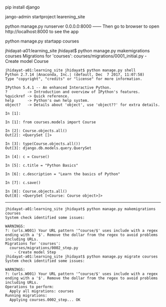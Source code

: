 pip install django

jango-admin startproject learening_site

python manage.py runserver 0.0.0.0:8000
—— Then go to browser to open http://localhost:8000 to see the app

python manage.py startapp courses

jhidayat-a01:learning_site jhidayat$ python manage.py makemigrations courses
Migrations for 'courses':
  courses/migrations/0001_initial.py
    - Create model Course

    jhidayat-a01:learning_site jhidayat$ python manage.py shell
    Python 2.7.14 |Anaconda, Inc.| (default, Dec  7 2017, 11:07:58)
    Type "copyright", "credits" or "license" for more information.

    IPython 5.4.1 -- An enhanced Interactive Python.
    ?         -> Introduction and overview of IPython's features.
    %quickref -> Quick reference.
    help      -> Python's own help system.
    object?   -> Details about 'object', use 'object??' for extra details.

    In [1]:

    In [1]: from courses.models import Course

    In [2]: Course.objects.all()
    Out[2]: <QuerySet []>

    In [3]: type(Course.objects.all())
    Out[3]: django.db.models.query.QuerySet

    In [4]: c = Course()

    In [5]: c.title = "Python Basics"

    In [6]: c.description = "Learn the basics of Python"

    In [7]: c.save()

    In [8]: Course.objects.all()
    Out[8]: <QuerySet [<Course: Course object>]>

-----------------------------------------------------------------------------------------------------------------------
    jhidayat-a01:learning_site jhidayat$ python manage.py makemigrations courses
    System check identified some issues:

    WARNINGS:
    ?: (urls.W001) Your URL pattern '^course/$' uses include with a regex ending with a '$'. Remove the dollar from the regex to avoid problems including URLs.
    Migrations for 'courses':
      courses/migrations/0002_step.py
        - Create model Step
    jhidayat-a01:learning_site jhidayat$ python manage.py migrate courses
    System check identified some issues:

    WARNINGS:
    ?: (urls.W001) Your URL pattern '^course/$' uses include with a regex ending with a '$'. Remove the dollar from the regex to avoid problems including URLs.
    Operations to perform:
      Apply all migrations: courses
    Running migrations:
      Applying courses.0002_step... OK
